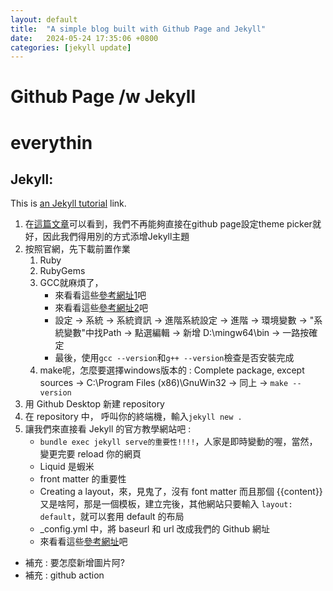 ```yaml
---
layout: default
title:  "A simple blog built with Github Page and Jekyll"
date:   2024-05-24 17:35:06 +0800
categories: [jekyll update]
---
```


Github Page /w Jekyll
===
# everythin


## Jekyll:
This is [an Jekyll tutorial](https://docs.github.com/en/pages/setting-up-a-github-pages-site-with-jekyll/adding-a-theme-to-your-github-pages-site-using-jekyll "DMC") link.


1. 在[這篇文章](https://github.blog/changelog/2022-08-22-github-pages-deprecating-the-theme-picker/)可以看到，我們不再能夠直接在github page設定theme picker就好，因此我們得用別的方式添增Jekyll主題
2. 按照官網，先下載前置作業
    1. Ruby
    2. RubyGems
    3. GCC就麻煩了，
        * 來看看這些[參考網址1](https://hackmd.io/@ShawnNTU-CS/HJj4EfGhp?utm_source=preview-mode&utm_medium=rec)吧
        * 來看看這些[參考網址2](https://sites.google.com/site/mycprogrammingbook/bu-chong-cai-liao/gccanzhuang)吧
        * 設定 -> 系統 -> 系統資訊 -> 進階系統設定 -> 進階 -> 環境變數 -> "系統變數"中找Path -> 點選編輯 -> 新增 D:\mingw64\bin -> 一路按確定
        * 最後，使用`gcc --version`和`g++ --version`檢查是否安裝完成
    4. make呢，怎麼要選擇windows版本的 : Complete package, except sources -> C:\Program Files (x86)\GnuWin32 -> 同上 -> `make --version`
3. 用 Github Desktop 新建 repository
4. 在 repository 中， 呼叫你的終端機，輸入`jekyll new .`
5. 讓我們來直接看 Jekyll 的官方教學網站吧 :
    * `bundle exec jekyll serve的重要性!!!!`，人家是即時變動的喔，當然，變更完要 reload 你的網頁
    * Liquid 是蝦米
    * front matter 的重要性 
    * Creating a layout，來，見鬼了，沒有 font matter 而且那個 {{content}} 又是啥阿，那是一個模板，建立完後，其他網站只要輸入 `layout: default`，就可以套用 default 的布局
    * _config.yml 中，將 baseurl 和 url 改成我們的 Github 網址
    * 來看看這些[參考網址](https://gist.github.com/abearxiong/8ae3caa6728e26565fec4a146344a065)吧
    


* 補充 : 要怎麼新增圖片阿?
* 補充 : github action




